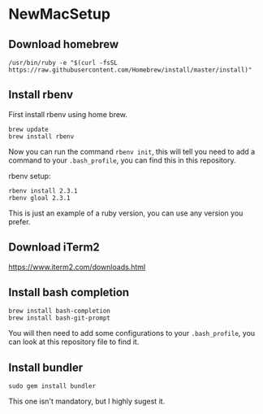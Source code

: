 # NewMacSetup

## Download homebrew

`/usr/bin/ruby -e "$(curl -fsSL https://raw.githubusercontent.com/Homebrew/install/master/install)"`

## Install rbenv

First install rbenv using home brew.
```
brew update
brew install rbenv
```

Now you can run the command `rbenv init`, this will tell you need to add a command to your `.bash_profile`, you can find this in this repository.

rbenv setup:
```
rbenv install 2.3.1
rbenv gloal 2.3.1
```
This is just an example of a ruby version, you can use any version you prefer.

## Download iTerm2

https://www.iterm2.com/downloads.html

## Install bash completion

```
brew install bash-completion
brew install bash-git-prompt
```

You will then need to add some configurations to your `.bash_profile`, you can look at this repository file to find it.

## Install bundler

`sudo gem install bundler`

This one isn't mandatory, but I highly sugest it.
